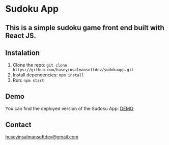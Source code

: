 # Sudoku App

## This is a simple sudoku game front end built with React JS.

## Instalation

1. Clone the repo: `git clone https://github.com/huseyinsalmansoftdev/sudokuapp.git`
2. Install dependencies: `npm install`
3. Run: `npm start`

## Demo

You can find the deployed version of the Sudoku App: [DEMO](www.sudokuapp.onrender.com)

## Contact

huseyinsalmansoftdev@gmail.com

